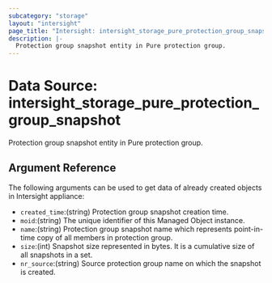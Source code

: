 ```yaml
---
subcategory: "storage"
layout: "intersight"
page_title: "Intersight: intersight_storage_pure_protection_group_snapshot"
description: |-
  Protection group snapshot entity in Pure protection group.
---
```


# Data Source: intersight_storage_pure_protection_group_snapshot
Protection group snapshot entity in Pure protection group.
## Argument Reference
The following arguments can be used to get data of already created objects in Intersight appliance:
* `created_time`:(string) Protection group snapshot creation time. 
* `moid`:(string) The unique identifier of this Managed Object instance. 
* `name`:(string) Protection group snapshot name which represents point-in-time copy of all members in protection group. 
* `size`:(int) Snapshot size represented in bytes. It is a cumulative size of all snapshots in a set. 
* `nr_source`:(string) Source protection group name on which the snapshot is created. 
